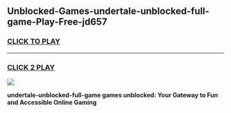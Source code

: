 
## Unblocked-Games-undertale-unblocked-full-game-Play-Free-jd657
<h3>
<a href="https://premium76.site?title=undertale-unblocked-full-game&ref=22A">CLICK TO PLAY</a></h3>
<hr>

<h3>
<a href="https://premium76.site?title=undertale-unblocked-full-game&ref=22A">CLICK 2 PLAY</a>
  
</h3>

<a href="https://premium76.site?title=undertale-unblocked-full-game&ref=22A"><img src="https://clearcache.store/games.png"></a>


**undertale-unblocked-full-game games unblocked: Your Gateway to Fun and Accessible Online Gaming**
